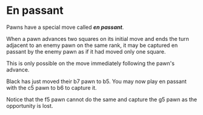 # En passant

Pawns have a special move called ***en passant***.

When a pawn advances two squares on its initial move and ends the turn adjacent to an enemy pawn on the same rank, it may be captured en passant by the enemy pawn as if it had moved only one square.

This is only possible on the move immediately following the pawn's advance.

Black has just moved their b7 pawn to b5. You may now play en passant with the c5 pawn to b6 to capture it.

Notice that the f5 pawn cannot do the same and capture the g5 pawn as the opportunity is lost.